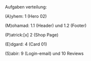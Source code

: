 Aufgaben verteilung:

(A)yhem:   1 (Hero 02)


(M)ohamad: 1.1 (Header) und 1.2 (Footer)


(P)atrick:[x] 2 (Shop Page)


(E)dgard: 4 (Card 01)


(S)abir: 9 (Login-email) und 10 Reviews

